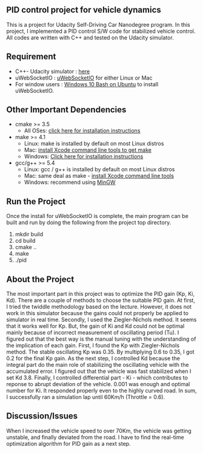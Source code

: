 ## PID control project for vehicle dynamics 
This is a project for Udacity Self-Driving Car Nanodegree program. In this project, I implemented a PID control S/W code for stabilized vehicle control. All codes are written with C++ and tested on the Udacity simulator. 

## Requirement 
- C++- Udacity simulator : [here](https://github.com/udacity/self-driving-car-sim/releases)
- uWebSocketIO : [uWebSocketIO](https://github.com/uWebSockets/uWebSockets) for either Linux or Mac
- For window users : [Windows 10 Bash on Ubuntu](https://www.howtogeek.com/249966/how-to-install-and-use-the-linux-bash-shell-on-windows-10/) to install uWebSocketIO. 

## Other Important Dependencies
* cmake >= 3.5  
  * All OSes: [click here for installation instructions](https://cmake.org/install/)
* make >= 4.1  
  * Linux: make is installed by default on most Linux distros  
  * Mac: [install Xcode command line tools to get make](https://developer.apple.com/xcode/features/)  
  * Windows: [Click here for installation instructions](http://gnuwin32.sourceforge.net/packages/make.htm)
* gcc/g++ >= 5.4  
  * Linux: gcc / g++ is installed by default on most Linux distros  
  * Mac: same deal as make - [install Xcode command line tools](https://developer.apple.com/xcode/features/)  
  * Windows: recommend using [MinGW](http://www.mingw.org/)
  
## Run the Project 
Once the install for uWebSocketIO is complete, the main program can be built and run by doing the following from the project top directory.

1. mkdir build
2. cd build
3. cmake ..
4. make
5. ./pid

## About the Project 
The most important part in this project was to optimize the PID gain (Kp, Ki, Kd). There are a couple of methods to choose the suitable PID gain. At first, I tried the twiddle methodology based on the lecture. However, it does not work in this simulator because the gains could not properly be applied to simulator in real time. Secondly, I used the Ziegler-Nichols method. It seems that it works well for Kp. But, the gain of Ki and Kd could not be optimal mainly because of incorrect measurement of oscillating period (Tu). I figured out that the best way is the manual tuning with the understanding of the implication of each gain. First, I found the Kp with Ziegler-Nichols method. The stable oscillating Kp was 0.35. By multiplying 0.6 to 0.35, I got 0.2 for the final Kp gain. As the next step, I controlled Kd because the integral part do the main role of stabilizing the oscillating vehicle with the accumulated error. I figured out that the vehicle was fast stabilized when I set Kd 3.8. Finally, I controlled differential part - Ki - which contributes to reponse to abrupt deviation of the vehicle. 0.001 was enough and optimal number for Ki. It responded properly even to the highly curved road. In sum, I successfully ran a simulation lap until 60Km/h (Throttle = 0.6).

## Discussion/Issues 
When I increased the vehicle speed to over 70Km, the vehicle was getting unstable, and finally deviated from the road. I have to find the real-time optimization algorithm for PID gain as a next step. 
